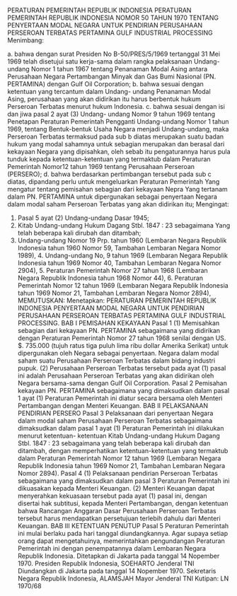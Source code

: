 PERATURAN PEMERINTAH REPUBLIK INDONESIA PERATURAN PEMERINTAH REPUBLIK INDONESIA NOMOR 50 TAHUN 1970 TENTANG PENYERTAAN MODAL NEGARA UNTUK PENDIRIAN PERUSAHAAN PERSEROAN TERBATAS PERTAMINA GULF INDUSTRIAL PROCESSING
Menimbang:

a. bahwa dengan surat Presiden No B-50/PRES/5/1969 tertanggal 31 Mei 1969 telah disetujui satu kerja-sama dalam rangka pelaksanaan Undang-undang Nomor 1 tahun 1967 tentang Penanaman Modal Asing antara Perusahaan Negara Pertambangan Minyak dan Gas Bumi Nasional (PN. PERTAMINA) dengan Gulf Oil Corporation;
b. bahwa sesuai dengan ketentuan yang tercantum dalam Undang- undang Penanaman Modal Asing, perusahaan yang akan didirikan itu harus berbentuk hukum Perseroan Terbatas menurut hukum Indonesia.
c. bahwa sesuai dengan isi dan jiwa pasal 2 ayat (3) Undang- undang Nomor 9 tahun 1969 tentang Penetapan Peraturan Pemerintah Pengganti Undang-undang Nomor 1 tahun 1969, tentang Bentuk-bentuk Usaha Negara menjadi Undang-undang, maka Perseroan Terbatas termaksud pada sub b diatas merupakan suatu badan hukum yang modal sahamnya untuk sebagian merupakan dan berasal dari kekayaan Negara yang dipisahkan, oleh sebab itu pengaturannya harus pula tunduk kepada ketentuan-ketentuan yang termaktub dalam Peraturan Pemerintah Nomor12 tahun 1969 tentang Perusahaan Perseroan (PERSERO);
d. bahwa berdasarkan pertimbangan tersebut pada sub c diatas, dipandang perlu untuk mengeluarkan Peraturan Pemerintah Yang mengatur tentang pemisahan sebagian dari kekayaan Nepra Yang tertanam dalam PN. PERTAMINA untuk dipergunakan sebagai penyertaan Negara dalam modal saham Perseroan Terbatas yang akan didirikan itu;
Mengingat:

1. Pasal 5 ayat (2) Undang-undang Dasar 1945;
2. Kitab Undang-undang Hukum Dagang Stbl. 1847 : 23 sebagaimana Yang telah beberapa kali dirubah dan ditambah;
3. Undang-undang Nomor 19 Prp. tahun 1960 (Lembaran Negara Republik Indonesia tahun 1960 Nomor 59, Tambahan Lembaran Negara Nomor 1989), 4. Undang-undang No, 9 tahun 1969 (Lembaran Negara Republik Indonesia tahun 1969 Nomor 40, Tambahan Lembaran Negara Nomor 2904), 5. Peraturan Pemerintah Nomor 27 tahun 1968 (Lembaran Negara Republik Indonesia tahun 1968 Nomor 44), 6. Peraturan Pemerintah Nomor 12 tahun 1969 (Lembaran Negara Republik Indonesia tahun 1969 Nomor 21, Tambahan Lembaran Negara Nomor 2894),
MEMUTUSKAN:
 Menetapkan: PERATURAN PEMERINTAH REPUBLIK INDONESIA PENYERTAAN MODAL NEGARA UNTUK PENDIRIAN PERUSAHAAN PERSEROAN TERBATAS PERTAMINA GULF INDUSTRIAL PROCESSING. BAB I PEMISAHAN KEKAYAAN
Pasal 1
(1) Memisahkan sebagian dari kekayaan PN. PERTAMINA sebagaimana yang didirikan dengan Peraturan Pemerintah Nomor 27 tahun 1968 senilai dengan US. $. 735.000 (tujuh ratus tiga puluh lima ribu dollar Amerika Serikat) untuk dipergunakan oleh Negara sebagai penyertaan. Negara dalam modal saham suatu Perusahaan Perseroan Terbatas dalam bidang industri pupuk. (2) Perusahaan Perseroan Terbatas tersebut pada ayat (1) pasal ini adalah Perusahaan Perseroan Terbatas yang akan didirikan oleh Negara bersama-sama dengan Gulf Oil Corporation. Pasal 2 Pemisahan kekayaan PN. PERTAMINA sebagaimana yang dimaksudkan dalam pasal 1 ayat (1) Peraturan Pemerintah ini diatur secara bersama oleh Menteri Pertambangan dengan Menteri Keuangan. BAB II PELAKSANAAN PENDIRIAN PERSERO
Pasal 3
Pelaksanaan dari penyertaan Negara dalam modal saham Perusahaan Perseroan Terbatas sebagaimana dimaksudkan dalam pasal 1 ayat (1) Peraturan Pemerintah ini dilakukan menurut ketentuan- ketentuan Kitab Undang-undang Hukum Dagang Stbl. 1847 : 23 sebagaimana yang telah beberapa kali dirubah dan ditambah, dengan memperhatikan ketentuan-ketentuan yang termaktub dalam Peraturan Pemerintah Nomor 12 tahun 1969 (Lembaran Negara Republik Indonesia tahun 1969 Nomor 21, Tambahan Lembaran Negara Nomor 2894). Pasal 4 (1) Pelaksanaan pendirian Perseroan Terbatas sebagaimana yang dimaksudkan dalam pasal 3 Peraturan Pemerintah ini dikuasakan kepada Menteri Keuangan. (2) Menteri Keuangan dapat menyerahkan kekuasaan tersebut pada ayat (1) pasal ini, dengan disertai hak subtitusi, kepada Menteri Pertambangan, dengan ketentuan bahwa Rancangan Anggaran Dasar Perusahaan Perseroan Terbatas tersebut harus mendapatkan persetujuan terlebih dahulu dari Menteri Keuangan. BAB III KETENTUAN PENUTUP
Pasal 5
Peraturan Pemerintah ini mulai berlaku pada hari tanggal diundangkannya. Agar supaya setiap orang dapat mengetahuinya, memerintahkan pengundangan Peraturan Pemerintah ini dengan penempatannya dalam Lembaran Negara Republik Indonesia. Ditetapkan di Jakarta pada tanggal 14 Nopember 1970. Presiden Republik Indonesia, SOEHARTO Jenderal TNI Diundangkan di Jakarta pada tanggal 14 Nopember 1970. Sekretaris Negara Republik Indonesia, ALAMSJAH Mayor Jenderal TNI Kutipan: LN 1970/68